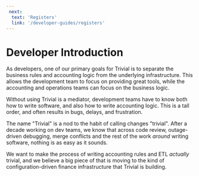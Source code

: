 ```yaml
---
 next:
  text: 'Registers'
  link: '/developer-guides/registers'
---
```


# Developer Introduction

As developers, one of our primary goals for Trivial is to separate the business rules and accounting logic from the underlying infrastructure. This allows the development team to focus on providing great tools, while the accounting and operations teams can focus on the business logic.

Without using Trivial is a mediator, development teams have to know both how to write software, and also how to write accounting logic. This is a tall order, and often results in bugs, delays, and frustration.

The name "Trivial" is a nod to the habit of calling changes "trivial". After a decade working on dev teams, we know that across code review, outage-driven debugging, merge conflicts and the rest of the work _around_ writing software, nothing is as easy as it sounds.

We want to make the process of writing accounting rules and ETL _actually_ trivial, and we believe a big piece of that is moving to the kind of configuration-driven finance infrastructure that Trivial is building.